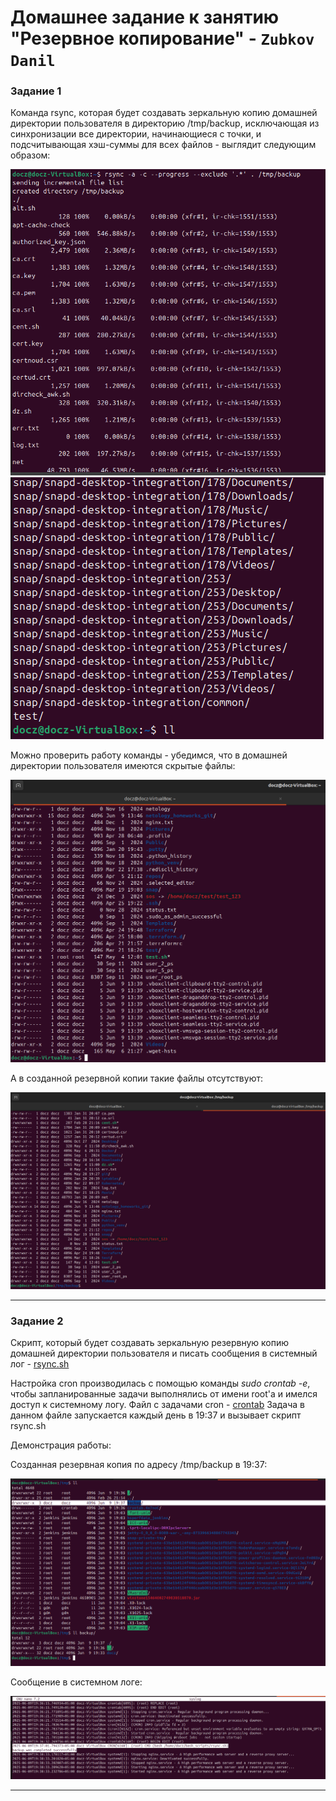 # Домашнее задание к занятию "Резервное копирование" - `Zubkov Danil`

### Задание 1

Команда rsync, которая будет создавать зеркальную копию домашней директории пользователя в директорию /tmp/backup, исключающая из синхронизации все директории, начинающиеся с точки, и подсчитывающая хэш-суммы для всех файлов - выглядит следующим образом:

![Rsync_1](https://github.com/DoctorZub/netology_homeworks/blob/main/img/rsync_1.png)
![Rsync_2](https://github.com/DoctorZub/netology_homeworks/blob/main/img/rsync_2.png)

Можно проверить работу команды - убедимся, что в домашней директории пользователя имеются скрытые файлы:

![Hidden](https://github.com/DoctorZub/netology_homeworks/blob/main/img/skrit.png)

А в созданной резервной копии такие файлы отсутствуют:

![Not_hidden](https://github.com/DoctorZub/netology_homeworks/blob/main/img/net_skrit.png)

---

### Задание 2

Скрипт, который будет создавать зеркальную резервную копию домашней директории пользователя и писать сообщения в системный лог - [rsync.sh](https://github.com/DoctorZub/netology_homeworks/blob/main/rsync_hw/rsync.sh)

Настройка cron производилась с помощью команды *sudo crontab -e*, чтобы запланированные задачи выполнялись от имени root'a и имелся доступ к системному логу. Файл с задачами cron - [crontab](https://github.com/DoctorZub/netology_homeworks/blob/main/rsync_hw/crontab)
Задача в данном файле запускается каждый день в 19:37 и вызывает скрипт rsync.sh

Демонстрация работы:

Созданная резервная копия по адресу /tmp/backup в 19:37:

![Созданная копия](https://github.com/DoctorZub/netology_homeworks/blob/main/img/cron_script.png)

Сообщение в системном логе:

![Лог](https://github.com/DoctorZub/netology_homeworks/blob/main/img/cron_log.png)

---
